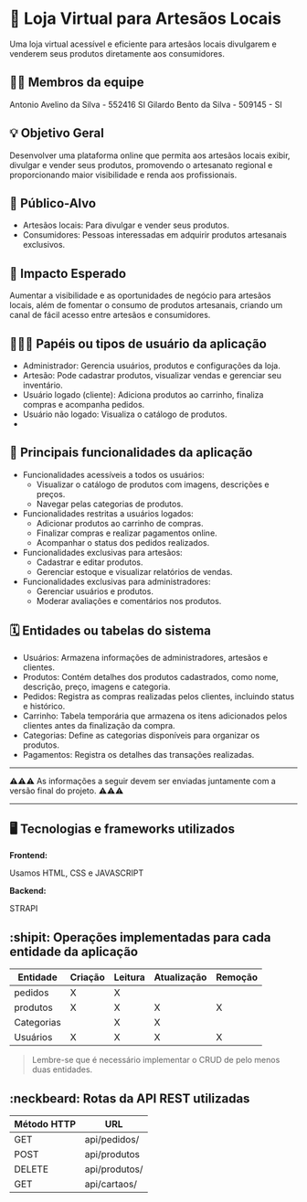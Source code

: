 # :checkered_flag: Loja Virtual para Artesãos Locais

Uma loja virtual acessível e eficiente para artesãos locais divulgarem e venderem seus produtos diretamente aos consumidores.

## :technologist: Membros da equipe

Antonio Avelino da Silva - 552416 SI
Gilardo Bento da Silva - 509145 - SI

## :bulb: Objetivo Geral
Desenvolver uma plataforma online que permita aos artesãos locais exibir, divulgar e vender seus produtos, promovendo o artesanato regional e proporcionando maior visibilidade e renda aos profissionais.

## :eyes: Público-Alvo
- Artesãos locais: Para divulgar e vender seus produtos.
- Consumidores: Pessoas interessadas em adquirir produtos artesanais exclusivos.

## :star2: Impacto Esperado
Aumentar a visibilidade e as oportunidades de negócio para artesãos locais, além de fomentar o consumo de produtos artesanais, criando um canal de fácil acesso entre artesãos e consumidores.

## :people_holding_hands: Papéis ou tipos de usuário da aplicação
- Administrador: Gerencia usuários, produtos e configurações da loja.
- Artesão: Pode cadastrar produtos, visualizar vendas e gerenciar seu inventário.
- Usuário logado (cliente): Adiciona produtos ao carrinho, finaliza compras e acompanha pedidos.
- Usuário não logado: Visualiza o catálogo de produtos.
- 
## :triangular_flag_on_post:	 Principais funcionalidades da aplicação
- Funcionalidades acessíveis a todos os usuários:
  - Visualizar o catálogo de produtos com imagens, descrições e preços.
  - Navegar pelas categorias de produtos.
- Funcionalidades restritas a usuários logados:
  - Adicionar produtos ao carrinho de compras.
  - Finalizar compras e realizar pagamentos online.
  - Acompanhar o status dos pedidos realizados.
- Funcionalidades exclusivas para artesãos:
  - Cadastrar e editar produtos.
  - Gerenciar estoque e visualizar relatórios de vendas.
- Funcionalidades exclusivas para administradores:
  - Gerenciar usuários e produtos.
  - Moderar avaliações e comentários nos produtos.

## :spiral_calendar: Entidades ou tabelas do sistema

- Usuários: Armazena informações de administradores, artesãos e clientes.
- Produtos: Contém detalhes dos produtos cadastrados, como nome, descrição, preço, imagens e categoria.
- Pedidos: Registra as compras realizadas pelos clientes, incluindo status e histórico.
- Carrinho: Tabela temporária que armazena os itens adicionados pelos clientes antes da finalização da compra.
- Categorias: Define as categorias disponíveis para organizar os produtos.
- Pagamentos: Registra os detalhes das transações realizadas.


----

:warning::warning::warning: As informações a seguir devem ser enviadas juntamente com a versão final do projeto. :warning::warning::warning:


----

## :desktop_computer: Tecnologias e frameworks utilizados

**Frontend:**

Usamos HTML, CSS e JAVASCRIPT

**Backend:**

STRAPI


## :shipit: Operações implementadas para cada entidade da aplicação


| Entidade| Criação | Leitura | Atualização | Remoção |
| --- | --- | --- | --- | --- |
| pedidos   |  X  |  X  |     |         
| produtos  |  X  |  X  |  X  |  X        
| Categorias|     |  X  |  X  |
| Usuários  |  X  |  X  |  X  |  X
> Lembre-se que é necessário implementar o CRUD de pelo menos duas entidades.

## :neckbeard: Rotas da API REST utilizadas

| Método HTTP | URL |
| --- | --- |
| GET | api/pedidos/|
| POST | api/produtos |
| DELETE | api/produtos/|
| GET | api/cartaos/|
